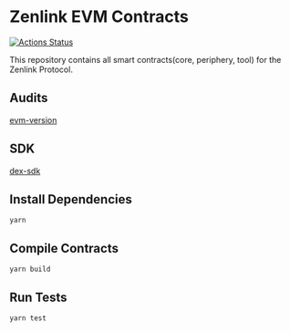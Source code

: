 # Zenlink EVM Contracts
[![Actions Status](https://github.com/zenlinkpro/zenlink-evm-contracts/workflows/CI/badge.svg)](https://github.com/zenlinkpro/zenlink-evm-contracts/actions)

This repository contains all smart contracts(core, periphery, tool) for the Zenlink Protocol.

## Audits
[evm-version](https://github.com/zenlinkpro/zenlink-security-audit/tree/master/evm)

## SDK
[dex-sdk](https://github.com/zenlinkpro/dex-sdk)

## Install Dependencies

```
yarn
```

## Compile Contracts

```
yarn build
```

## Run Tests

```
yarn test
```
